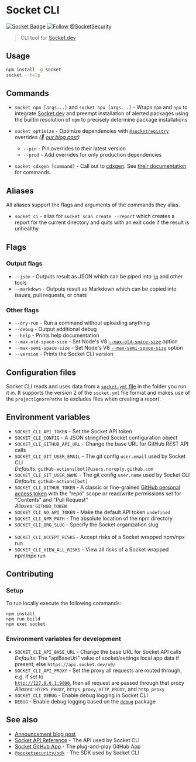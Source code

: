 # Socket CLI

[![Socket Badge](https://socket.dev/api/badge/npm/package/socket)](https://socket.dev/npm/package/socket)
[![Follow @SocketSecurity](https://img.shields.io/twitter/follow/SocketSecurity?style=social)](https://twitter.com/SocketSecurity)

> CLI tool for [Socket.dev]

## Usage

```bash
npm install -g socket
socket --help
```

## Commands

- `socket npm [args...]` and `socket npx [args...]` - Wraps `npm` and `npx` to
  integrate [Socket.dev] and preempt installation of alerted packages using the
  builtin resolution of `npm` to precisely determine package installations

- `socket optimize` - Optimize dependencies with
  [`@socketregistry`](https://github.com/SocketDev/socket-registry) overrides
  _(👀 [our blog post](https://socket.dev/blog/introducing-socket-optimize))_

  - `--pin` - Pin overrides to their latest version
  - `--prod` - Add overrides for only production dependencies

- `socket cdxgen [command]` - Call out to
  [cdxgen](https://cyclonedx.github.io/cdxgen/#/?id=getting-started). See
  [their documentation](https://cyclonedx.github.io/cdxgen/#/CLI?id=getting-help)
  for commands.

## Aliases

All aliases support the flags and arguments of the commands they alias.

- `socket ci` - alias for `socket scan create --report` which creates a report for the current directory and quits with an exit code if the result is unhealthy

## Flags

### Output flags

- `--json` - Outputs result as JSON which can be piped into [`jq`](https://stedolan.github.io/jq/) and other tools
- `--markdown` - Outputs result as Markdown which can be copied into issues, pull requests, or chats

### Other flags

- `--dry-run` - Run a command without uploading anything
- `--debug` - Output additional debug
- `--help` - Prints help documentation
- `--max-old-space-size` - Set Node's V8 [`--max-old-space-size`](https://nodejs.org/api/cli.html#--max-old-space-sizesize-in-mib) option
- `--max-semi-space-size` - Set Node's V8 [`--max-semi-space-size`](https://nodejs.org/api/cli.html#--max-semi-space-sizesize-in-mib) option
- `--version` - Prints the Socket CLI version

## Configuration files

Socket CLI reads and uses data from a
[`socket.yml` file](https://docs.socket.dev/docs/socket-yml) in the folder you
run it in. It supports the version 2 of the `socket.yml` file format and makes
use of the `projectIgnorePaths` to excludes files when creating a report.

## Environment variables

- `SOCKET_CLI_API_TOKEN` - Set the Socket API token
- `SOCKET_CLI_CONFIG` - A JSON stringified Socket configuration object
- `SOCKET_CLI_GITHUB_API_URL` - Change the base URL for GitHub REST API calls
- `SOCKET_CLI_GIT_USER_EMAIL` - The git config `user.email` used by Socket CLI<br>
  *Defaults:* `github-actions[bot]@users.noreply.github.com`<br>
- `SOCKET_CLI_GIT_USER_NAME` - The git config `user.name` used by Socket CLI<br>
  *Defaults:* `github-actions[bot]`<br>
- `SOCKET_CLI_GITHUB_TOKEN` - A classic or fine-grained [GitHub personal access token](https://docs.github.com/en/authentication/keeping-your-account-and-data-secure/managing-your-personal-access-tokens) with the "repo" scope or read/write permissions set for "Contents" and "Pull Request"<br>
  *Aliases:* `GITHUB_TOKEN`<br>
- `SOCKET_CLI_NO_API_TOKEN` - Make the default API token `undefined`
- `SOCKET_CLI_NPM_PATH` - The absolute location of the npm directory
- `SOCKET_CLI_ORG_SLUG` - Specify the Socket organization slug<br><br>
- `SOCKET_CLI_ACCEPT_RISKS` - Accept risks of a Socket wrapped npm/npx run
- `SOCKET_CLI_VIEW_ALL_RISKS` - View all risks of a Socket wrapped npm/npx run

## Contributing

### Setup

To run locally execute the following commands:

```
npm install
npm run build
npm exec socket
```

### Environment variables for development

- `SOCKET_CLI_API_BASE_URL` - Change the base URL for Socket API calls<br>
  *Defaults:* The "apiBaseUrl" value of socket/settings local app data if present, else `https://api.socket.dev/v0/`<br>
- `SOCKET_CLI_API_PROXY` - Set the proxy all requests are routed through, e.g. if set to<br>
  [`http://127.0.0.1:9090`](https://docs.proxyman.io/troubleshooting/couldnt-see-any-requests-from-3rd-party-network-libraries), then all request are passed through that proxy<br>
  *Aliases:* `HTTPS_PROXY`, `https_proxy`, `HTTP_PROXY`, and `http_proxy`<br>
- `SOCKET_CLI_DEBUG` - Enable debug logging in Socket CLI
- `DEBUG` - Enable debug logging based on the [`debug`](https://socket.dev/npm/package/debug) package

## See also

- [Announcement blog post](https://socket.dev/blog/announcing-socket-cli-preview)
- [Socket API Reference](https://docs.socket.dev/reference) - The API used by Socket CLI
- [Socket GitHub App](https://github.com/apps/socket-security) - The plug-and-play GitHub App
- [`@socketsecurity/sdk`](https://github.com/SocketDev/socket-sdk-js) - The SDK used by Socket CLI

[Socket.dev]: https://socket.dev/
